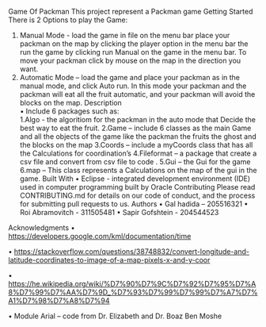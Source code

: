 Game Of Packman
This project represent a Packman game 
Getting Started
There is 2 Options to play the Game:
1)	Manual Mode - load the game in file on the menu bar place your packman on  the map by clicking the player option in the menu bar the run the game by clicking run Manual on the game in the menu bar.
To move your packman click by mouse on the map in the direction you want.
2)	Automatic Mode – load the game and place your packman as in the manual mode, and click Auto run. 
In this mode your packman and the packman will eat all the fruit automatic, and your packman will avoid the blocks on the map.
Description  
•	Include 6 packages such as:  
1.Algo - the algoritiom for  the packman in the auto mode that Decide the best way to eat the fruit.
2.Game – include 6 classes as the main Game and all the objects of the game like the packman the fruits the ghost and the blocks on the map 
3.Coords – include a myCoords class that has all the Calculations for coordination’s
4.Fileformat – a package that create a csv file and convert from csv file to code .
5.Gui – the Gui for the game
6.map –  This class represents a Calculations on the map of the gui in the game.
Built With
•	Eclipse - integrated development environment (IDE) used in computer programming built by Oracle
Contributing
Please read CONTRIBUTING.md for details on our code of conduct, and the process for submitting pull requests to us.
Authors 
•	Gal hadida – 205516321 
•	Roi Abramovitch - 311505481 
•	Sapir Gofshtein  - 204544523


Acknowledgments
•	https://developers.google.com/kml/documentation/time

•	https://stackoverflow.com/questions/38748832/convert-longitude-and-latitude-coordinates-to-image-of-a-map-pixels-x-and-y-coor

•	https://he.wikipedia.org/wiki/%D7%90%D7%9C%D7%92%D7%95%D7%A8%D7%99%D7%AA%D7%9D_%D7%93%D7%99%D7%99%D7%A7%D7%A1%D7%98%D7%A8%D7%94

•	Module Arial – code from Dr. Elizabeth and Dr. Boaz Ben Moshe


